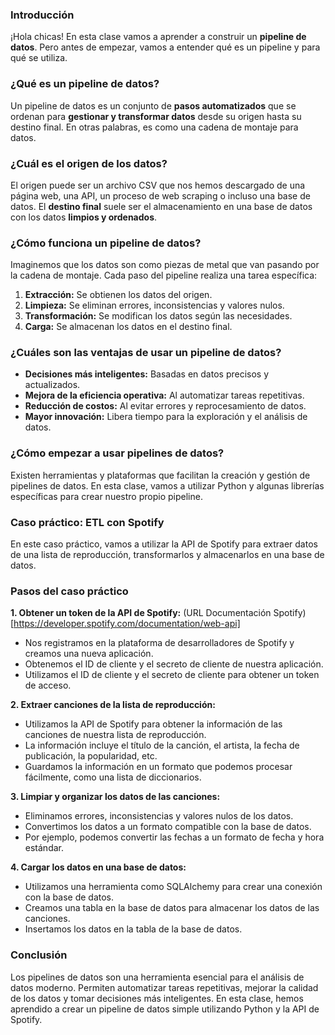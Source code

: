 ### Introducción

¡Hola chicas! En esta clase vamos a aprender a construir un **pipeline de datos**. Pero antes de empezar, vamos a entender qué es un pipeline y para qué se utiliza.

### ¿Qué es un pipeline de datos?

Un pipeline de datos es un conjunto de **pasos automatizados** que se ordenan para **gestionar y transformar datos** desde su origen hasta su destino final. En otras palabras, es como una cadena de montaje para datos.

### ¿Cuál es el origen de los datos?

El origen puede ser un archivo CSV que nos hemos descargado de una página web, una API, un proceso de web scraping o incluso una base de datos. El **destino final** suele ser el almacenamiento en una base de datos con los datos **limpios y ordenados**.

### ¿Cómo funciona un pipeline de datos?

Imaginemos que los datos son como piezas de metal que van pasando por la cadena de montaje. Cada paso del pipeline realiza una tarea específica:

1. **Extracción:** Se obtienen los datos del origen.
2. **Limpieza:** Se eliminan errores, inconsistencias y valores nulos.
3. **Transformación:** Se modifican los datos según las necesidades.
4. **Carga:** Se almacenan los datos en el destino final.

### ¿Cuáles son las ventajas de usar un pipeline de datos?

* **Decisiones más inteligentes:** Basadas en datos precisos y actualizados.
* **Mejora de la eficiencia operativa:** Al automatizar tareas repetitivas.
* **Reducción de costos:** Al evitar errores y reprocesamiento de datos.
* **Mayor innovación:** Libera tiempo para la exploración y el análisis de datos.

### ¿Cómo empezar a usar pipelines de datos?

Existen herramientas y plataformas que facilitan la creación y gestión de pipelines de datos. En esta clase, vamos a utilizar Python y algunas librerías específicas para crear nuestro propio pipeline.

### Caso práctico: ETL con Spotify

En este caso práctico, vamos a utilizar la API de Spotify para extraer datos de una lista de reproducción, transformarlos y almacenarlos en una base de datos.

### Pasos del caso práctico

**1. Obtener un token de la API de Spotify:**
(URL Documentación Spotify)[https://developer.spotify.com/documentation/web-api]
* Nos registramos en la plataforma de desarrolladores de Spotify y creamos una nueva aplicación.
* Obtenemos el ID de cliente y el secreto de cliente de nuestra aplicación.
* Utilizamos el ID de cliente y el secreto de cliente para obtener un token de acceso.

**2. Extraer canciones de la lista de reproducción:**

* Utilizamos la API de Spotify para obtener la información de las canciones de nuestra lista de reproducción.
* La información incluye el título de la canción, el artista, la fecha de publicación, la popularidad, etc.
* Guardamos la información en un formato que podemos procesar fácilmente, como una lista de diccionarios.

**3. Limpiar y organizar los datos de las canciones:**

* Eliminamos errores, inconsistencias y valores nulos de los datos.
* Convertimos los datos a un formato compatible con la base de datos.
* Por ejemplo, podemos convertir las fechas a un formato de fecha y hora estándar.

**4. Cargar los datos en una base de datos:**

* Utilizamos una herramienta como SQLAlchemy para crear una conexión con la base de datos.
* Creamos una tabla en la base de datos para almacenar los datos de las canciones.
* Insertamos los datos en la tabla de la base de datos.

### Conclusión

Los pipelines de datos son una herramienta esencial para el análisis de datos moderno. Permiten automatizar tareas repetitivas, mejorar la calidad de los datos y tomar decisiones más inteligentes. En esta clase, hemos aprendido a crear un pipeline de datos simple utilizando Python y la API de Spotify.
